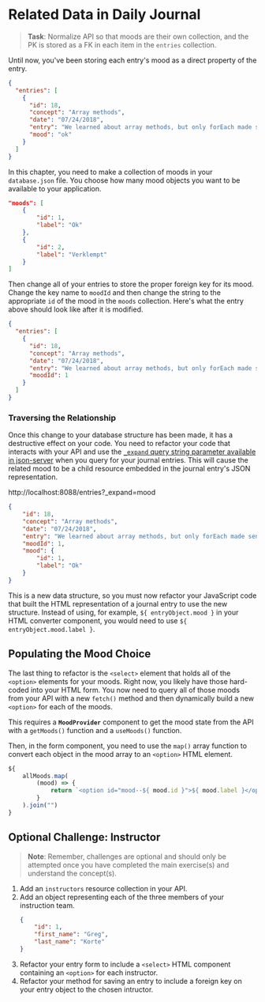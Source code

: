 # Related Data in Daily Journal

> **Task**: Normalize API so that moods are their own collection, and the PK is stored as a FK in each item in the `entries` collection.

Until now, you've been storing each entry's mood as a direct property of the entry.

```json
{
  "entries": [
    {
      "id": 18,
      "concept": "Array methods",
      "date": "07/24/2018",
      "entry": "We learned about array methods, but only forEach made sense",
      "mood": "ok"
    }
  ]
}
```

In this chapter, you need to make a collection of moods in your `database.json` file. You choose how many mood objects you want to be available to your application.

```json
"moods": [
    {
        "id": 1,
        "label": "Ok"
    },
    {
        "id": 2,
        "label": "Verklempt"
    }
]
```

Then change all of your entries to store the proper foreign key for its mood. Change the key name to `moodId` and then change the string to the appropriate `id` of the mood in the `moods` collection. Here's what the entry above should look like after it is modified.

```json
{
  "entries": [
    {
      "id": 18,
      "concept": "Array methods",
      "date": "07/24/2018",
      "entry": "We learned about array methods, but only forEach made sense",
      "moodId": 1
    }
  ]
}
```

### Traversing the Relationship

Once this change to your database structure has been made, it has a destructive effect on your code. You need to refactor your code that interacts with your API and use the [`_expand` query string parameter available in json-server](https://github.com/typicode/json-server#relationships) when you query for your journal entries. This will cause the related mood to be a child resource embedded in the journal entry's JSON representation.

http://localhost:8088/entries?_expand=mood


```json
{
    "id": 18,
    "concept": "Array methods",
    "date": "07/24/2018",
    "entry": "We learned about array methods, but only forEach made sense",
    "moodId": 1,
    "mood": {
        "id": 1,
        "label": "Ok"
    }
}
```

This is a new data structure, so you must now refactor your JavaScript code that built the HTML representation of a journal entry to use the new structure. Instead of using, for example, `${ entryObject.mood }` in your HTML converter component, you would need to use `${ entryObject.mood.label }`.

## Populating the Mood Choice

The last thing to refactor is the `<select>` element that holds all of the `<option>` elements for your moods. Right now, you likely have those hard-coded into your HTML form. You now need to query all of those moods from your API with a new `fetch()` method and then dynamically build a new `<option>` for each of the moods.

This requires a **`MoodProvider`** component to get the mood state from the API with a `getMoods()` function and a `useMoods()` function.

Then, in the form component, you need to use the `map()` array function to convert each object in the mood array to an `<option>` HTML element.

```js
${
    allMoods.map(
        (mood) => {
            return `<option id="mood--${ mood.id }">${ mood.label }</option>`
        }
    ).join("")
}
```

## Optional Challenge: Instructor

> **Note**: Remember, challenges are optional and should only be attempted once you have completed the main exercise(s) and understand the concept(s).

1. Add an `instructors` resource collection in your API.
1. Add an object representing each of the three members of your instruction team.
    ```json
    {
        "id": 1,
        "first_name": "Greg",
        "last_name": "Korte"
    }
    ```
1. Refactor your entry form to include a `<select>` HTML component containing an `<option>` for each instructor.
1. Refactor your method for saving an entry to include a foreign key on your entry object to the chosen intructor.

